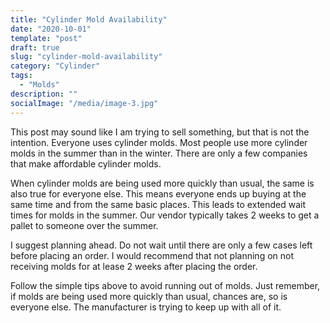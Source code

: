 ```yaml
---
title: "Cylinder Mold Availability"
date: "2020-10-01"
template: "post"
draft: true
slug: "cylinder-mold-availability"
category: "Cylinder"
tags:
  - "Molds"
description: ""
socialImage: "/media/image-3.jpg"
---
```


This post may sound like I am trying to sell something, but that is not the intention. Everyone uses cylinder molds. Most people use more cylinder molds in the summer than in the winter. There are only a few companies that make affordable cylinder molds.

When cylinder molds are being used more quickly than usual, the same is also true for everyone else. This means everyone ends up buying at the same time and from the same basic places. This leads to extended wait times for molds in the summer. Our vendor typically takes 2 weeks to get a pallet to someone over the summer.

I suggest planning ahead. Do not wait until there are only a few cases left before placing an order. I would recommend that not planning on not receiving molds for at lease 2 weeks after placing the order. 

Follow the simple tips above to avoid running out of molds. Just remember, if molds are being used more quickly than usual, chances are, so is everyone else. The manufacturer is trying to keep up with all of it.